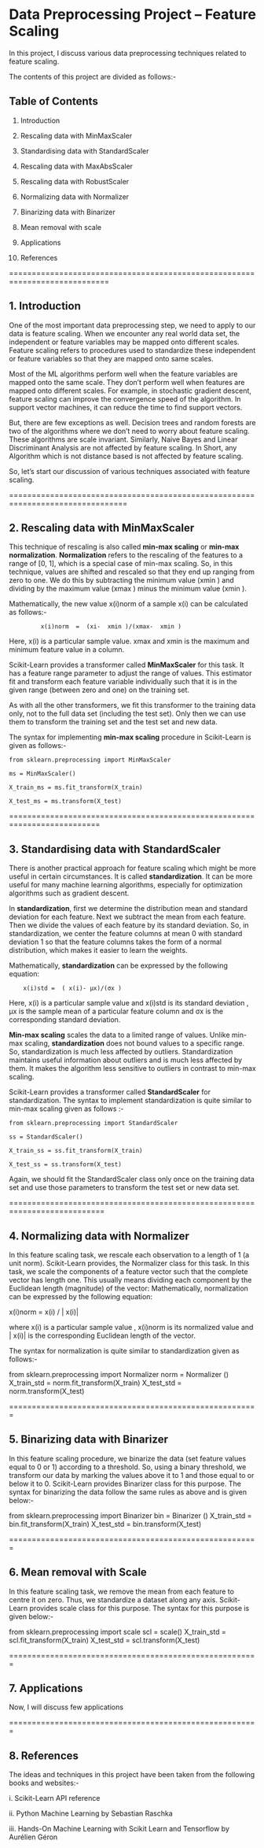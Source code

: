 # Data Preprocessing Project – Feature Scaling

In this project, I discuss various data preprocessing techniques related to feature scaling.


The contents of this project are divided as follows:-


## Table of Contents


1.	Introduction


2.	Rescaling data with MinMaxScaler


3.	Standardising data with StandardScaler


4.	Rescaling data with MaxAbsScaler


5.	Rescaling data with RobustScaler


6.	Normalizing data with Normalizer


7.	Binarizing data with Binarizer


8.	Mean removal with scale


9.	Applications


10.	References

============================================================================


## 1. Introduction


One of the most important data preprocessing step, we need to apply to our data is feature scaling. When we encounter any 
real world data set, the independent or feature variables may be mapped onto different scales.  Feature scaling refers to 
procedures used to standardize these independent or feature variables so that they are mapped onto same scales.


Most of the ML algorithms perform well when the feature variables are mapped onto the same scale. They don’t perform well 
when features are mapped onto different scales. For example, in stochastic gradient descent, feature scaling can improve 
the convergence speed of the algorithm. In support vector machines, it can reduce the time to find support vectors. 


But, there are few exceptions as well. Decision trees and random forests are two of the algorithms where we don’t need to 
worry about feature scaling. These algorithms are scale invariant. Similarly, Naive Bayes and Linear Discriminant Analysis 
are not affected by feature scaling. In Short, any Algorithm which is not distance based is not affected by feature scaling.


So, let’s start our discussion of various techniques associated with feature scaling.


================================================================================


## 2. Rescaling data with MinMaxScaler


This technique of rescaling is also called **min-max scaling** or **min-max normalization**. **Normalization** refers to the 
rescaling of the features to a range of [0, 1], which is a special case of min-max scaling. So, in this technique, values are 
shifted and rescaled so that they end up ranging from zero to one. We do this by subtracting the minimum value (xmin ) and 
dividing by the maximum value (xmax ) minus the minimum value (xmin ).


Mathematically, the new value x(i)norm of a sample x(i) can be calculated as follows:-

 
		     x(i)norm  =  (xi-  xmin )/(xmax-  xmin )
		     
	
Here, x(i) is a particular sample value. xmax and xmin is the maximum and minimum feature value in a column.

	
Scikit-Learn provides a transformer called **MinMaxScaler** for this task. It has a feature range parameter to adjust the range of values. This estimator fit and transform each feature variable individually such that it is in the given range (between zero and one)
on the training set. 

As with all the other transformers, we fit this transformer to the training data only, not to the full data set (including the test set). Only then we can use them to transform the training set and the test set and new data.


The syntax for implementing **min-max scaling** procedure in Scikit-Learn is given as follows:- 


`from sklearn.preprocessing import MinMaxScaler`

`ms = MinMaxScaler()`

`X_train_ms = ms.fit_transform(X_train)`

`X_test_ms = ms.transform(X_test)`


==========================================================================



## 3. Standardising data with StandardScaler


There is another practical approach for feature scaling which might be more useful in certain circumstances. It is called **standardization**. It can be more useful for many machine learning algorithms, especially for optimization algorithms such 
as gradient descent.


In **standardization**, first we determine the distribution mean and standard deviation for each feature. Next we subtract the 
mean from each feature. Then we divide the values of each feature by its standard deviation. So, in standardization, we center 
the feature columns at mean 0 with standard deviation 1 so that the feature columns takes the form of a normal distribution, 
which makes it easier to learn the weights. 


Mathematically, **standardization** can be expressed by the following equation: 


		x(i)std =  ( x(i)- μx)/(σx )


Here, x(i) is a particular sample value and x(i)std is its standard deviation , μx is the sample mean of a particular 
feature column and σx is the corresponding standard deviation.


**Min-max scaling** scales the data to a limited range of values. Unlike min-max scaling, **standardization** does not bound 
values to a specific range. So, standardization is much less affected by outliers. Standardization maintains useful information 
about outliers and is much less affected by them. It makes the algorithm less sensitive to outliers in contrast to min-max scaling. 


Scikit-Learn provides a transformer called **StandardScaler** for standardization. The syntax to implement standardization 
is quite similar to min-max scaling given as follows :-


`from sklearn.preprocessing import StandardScaler`

`ss = StandardScaler()`

`X_train_ss = ss.fit_transform(X_train)`

`X_test_ss = ss.transform(X_test)`


Again, we should fit the StandardScaler class only once on the training data set and use those parameters to transform the 
test set or new data set.



===========================================================================


## 4. Normalizing data with Normalizer


In this feature scaling task, we rescale each observation to a length of 1 (a unit norm). Scikit-Learn provides, the Normalizer class for this task. In this task, we scale the components of a feature vector such that the complete vector has length one. This usually means dividing each component by the Euclidean length (magnitude) of the vector:
Mathematically, normalization can be expressed by the following equation: 

x(i)norm =   x(i) / | x(i)|

where  x(i) is a particular sample value , x(i)norm is its normalized value and | x(i)| is the corresponding Euclidean length of the vector. 

The syntax for normalization is quite similar to standardization given as follows:-

from sklearn.preprocessing import Normalizer
norm = Normalizer ()
X_train_std = norm.fit_transform(X_train)
X_test_std = norm.transform(X_test)

=======================================================

## 5. Binarizing data with Binarizer
In this feature scaling procedure, we binarize the data (set feature values equal to 0 or 1) according to a threshold. So, using a binary threshold, we transform our data by marking the values above it to 1 and those equal to or below it to 0. Scikit-Learn provides Binarizer class for this purpose. 
The syntax for binarizing the data follow the same rules as above and is given below:-

from sklearn.preprocessing import Binarizer
bin = Binarizer ()
X_train_std = bin.fit_transform(X_train)
X_test_std = bin.transform(X_test)


=======================================================


## 6. Mean removal with Scale
In this feature scaling task, we remove the mean from each feature to centre it on zero. Thus, we standardize a dataset along any axis. Scikit-Learn provides scale class for this purpose. The syntax for this purpose is given below:-

from sklearn.preprocessing import scale
scl = scale()
X_train_std = scl.fit_transform(X_train)
X_test_std = scl.transform(X_test)

=======================================================

## 7. Applications


Now, I will discuss few applications

=======================================================



## 8. References


The ideas and techniques in this project have been taken from the following books and websites:-

i.	Scikit-Learn API reference

ii.	Python Machine Learning by Sebastian Raschka

iii.	Hands-On Machine Learning with Scikit Learn and Tensorflow by Aurélien Géron 




